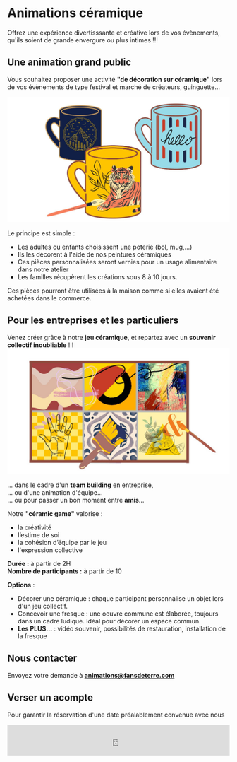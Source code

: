 # Animations céramique  
Offrez une expérience divertisssante et créative lors de vos évènements, qu'ils soient de grande envergure ou plus intimes !!!   

## Une animation grand public     
Vous souhaitez proposer une activité **"de décoration sur céramique"** lors de vos évènements de type festival et marché de créateurs, guinguette...  

<img src="/images/geste-animation-poterie-fansdeterre-ceramique-colombes-paris.jpg" class="image-horiz">   

Le principe est simple :
- Les adultes ou enfants choisissent une poterie (bol, mug,...)    
- Ils les décorent à l'aide de nos peintures céramiques   
- Ces pièces personnalisées seront vernies pour un usage alimentaire dans notre atelier   
- Les familles récupèrent les créations sous 8 à 10 jours.   

Ces pièces pourront être utilisées à la maison comme si elles avaient été achetées dans le commerce.    

## Pour les entreprises et les particuliers       
Venez créer grâce à notre **jeu céramique**, et repartez avec un **souvenir collectif inoubliable** !!!  
<img src="/images/animation-poterie-fansdeterre-ceramique-colombes-paris.jpg" class="image-horiz">  

... dans le cadre d'un **team building** en entreprise,   
... ou d'une animation d'équipe...   
... ou pour passer un bon moment entre **amis**...  


Notre **"céramic game"** valorise :  
- la créativité
- l’estime de soi  
- la cohésion d’équipe par le jeu  
- l'expression collective  


**Durée :** à partir de 2H  
**Nombre de participants :** à partir de 10  

**Options** :
- Décorer une céramique : chaque participant personnalise un objet lors d'un jeu collectif.   
- Concevoir une fresque : une oeuvre commune est élaborée, toujours dans un cadre ludique. Idéal pour décorer un espace commun.  
- **Les PLUS...** : vidéo souvenir, possibilités de restauration, installation de la fresque     
 

## Nous contacter   
Envoyez votre demande à **animations@fansdeterre.com**       


## Verser un acompte 
Pour garantir la réservation d'une date préalablement convenue avec nous   
<iframe id="haWidget" allowtransparency="true" src="https://www.helloasso.com/associations/fans-de-terre/evenements/reglement-libre/widget-bouton" style="width: 100%; height: 70px; border: none;"></iframe>  
